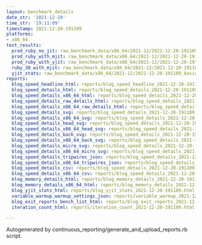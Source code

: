 ```yaml
---
layout: benchmark_details
date_str: '2021-12-20'
time_str: '19:11:09'
timestamp: 2021-12-20-191109
platforms:
- x86_64
test_results:
  prod_ruby_no_jit: raw_benchmark_data/x86_64/2021-12/2021-12-20-191109_basic_benchmark_prod_ruby_no_jit.json
  prod_ruby_with_mjit: raw_benchmark_data/x86_64/2021-12/2021-12-20-191109_basic_benchmark_prod_ruby_with_mjit.json
  prod_ruby_with_yjit: raw_benchmark_data/x86_64/2021-12/2021-12-20-191109_basic_benchmark_prod_ruby_with_yjit.json
  ruby_30_with_mjit: raw_benchmark_data/x86_64/2021-12/2021-12-20-191109_basic_benchmark_ruby_30_with_mjit.json
  yjit_stats: raw_benchmark_data/x86_64/2021-12/2021-12-20-191109_basic_benchmark_yjit_stats.json
reports:
  blog_speed_headline_html: reports/blog_speed_headline_2021-12-20-191109.html
  blog_speed_details_html: reports/blog_speed_details_2021-12-20-191109.html
  blog_speed_details_x86_64_html: reports/blog_speed_details_2021-12-20-191109.x86_64.html
  blog_speed_details_raw_details_html: reports/blog_speed_details_2021-12-20-191109.raw_details.html
  blog_speed_details_x86_64_raw_details_html: reports/blog_speed_details_2021-12-20-191109.x86_64.raw_details.html
  blog_speed_details_svg: reports/blog_speed_details_2021-12-20-191109.svg
  blog_speed_details_x86_64_svg: reports/blog_speed_details_2021-12-20-191109.x86_64.svg
  blog_speed_details_head_svg: reports/blog_speed_details_2021-12-20-191109.head.svg
  blog_speed_details_x86_64_head_svg: reports/blog_speed_details_2021-12-20-191109.x86_64.head.svg
  blog_speed_details_back_svg: reports/blog_speed_details_2021-12-20-191109.back.svg
  blog_speed_details_x86_64_back_svg: reports/blog_speed_details_2021-12-20-191109.x86_64.back.svg
  blog_speed_details_micro_svg: reports/blog_speed_details_2021-12-20-191109.micro.svg
  blog_speed_details_x86_64_micro_svg: reports/blog_speed_details_2021-12-20-191109.x86_64.micro.svg
  blog_speed_details_tripwires_json: reports/blog_speed_details_2021-12-20-191109.tripwires.json
  blog_speed_details_x86_64_tripwires_json: reports/blog_speed_details_2021-12-20-191109.x86_64.tripwires.json
  blog_speed_details_csv: reports/blog_speed_details_2021-12-20-191109.csv
  blog_speed_details_x86_64_csv: reports/blog_speed_details_2021-12-20-191109.x86_64.csv
  blog_memory_details_html: reports/blog_memory_details_2021-12-20-191109.html
  blog_memory_details_x86_64_html: reports/blog_memory_details_2021-12-20-191109.x86_64.html
  blog_yjit_stats_html: reports/blog_yjit_stats_2021-12-20-191109.html
  variable_warmup_warmup_settings_json: reports/variable_warmup_2021-12-20-191109.warmup_settings.json
  blog_exit_reports_bench_list_html: reports/blog_exit_reports_2021-12-20-191109.bench_list.html
  iteration_count_html: reports/iteration_count_2021-12-20-191109.html

---
```

Autogenerated by continuous_reporting/generate_and_upload_reports.rb script.
